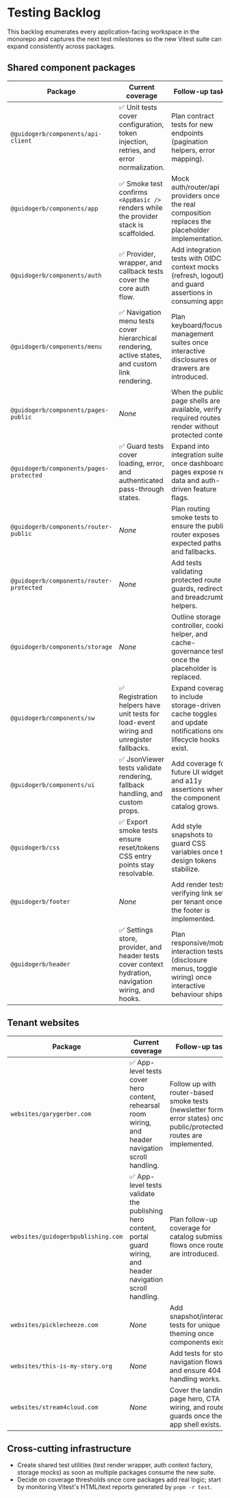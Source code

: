 # Testing Backlog

This backlog enumerates every application-facing workspace in the monorepo and captures the next test milestones so the new Vitest suite can expand consistently across packages.

## Shared component packages

| Package                                  | Current coverage                                                                                      | Follow-up tasks                                                                                           |
| ---------------------------------------- | ------------------------------------------------------------------------------------------------------ | ---------------------------------------------------------------------------------------------------------- |
| `@guidogerb/components/api-client`       | ✅ Unit tests cover configuration, token injection, retries, and error normalization.                 | Plan contract tests for new endpoints (pagination helpers, error mapping).                                |
| `@guidogerb/components/app`              | ✅ Smoke test confirms `<AppBasic />` renders while the provider stack is scaffolded.                 | Mock auth/router/api providers once the real composition replaces the placeholder implementation.         |
| `@guidogerb/components/auth`             | ✅ Provider, wrapper, and callback tests cover the core auth flow.                                    | Add integration tests with OIDC context mocks (refresh, logout) and guard assertions in consuming apps.   |
| `@guidogerb/components/menu`             | ✅ Navigation menu tests cover hierarchical rendering, active states, and custom link rendering.      | Plan keyboard/focus management suites once interactive disclosures or drawers are introduced.             |
| `@guidogerb/components/pages-public`     | _None_                                                                                                | When the public page shells are available, verify required routes render without protected context.        |
| `@guidogerb/components/pages-protected`  | ✅ Guard tests cover loading, error, and authenticated pass-through states.                           | Expand into integration suites once dashboard pages expose real data and auth-driven feature flags.       |
| `@guidogerb/components/router-public`    | _None_                                                                                                | Plan routing smoke tests to ensure the public router exposes expected paths and fallbacks.                |
| `@guidogerb/components/router-protected` | _None_                                                                                                | Add tests validating protected route guards, redirects, and breadcrumb helpers.                           |
| `@guidogerb/components/storage`          | _None_                                                                                                | Outline storage controller, cookie helper, and cache-governance tests once the placeholder is replaced.   |
| `@guidogerb/components/sw`               | ✅ Registration helpers have unit tests for load-event wiring and unregister fallbacks.               | Expand coverage to include storage-driven cache toggles and update notifications once lifecycle hooks exist. |
| `@guidogerb/components/ui`               | ✅ JsonViewer tests validate rendering, fallback handling, and custom props.                          | Add coverage for future UI widgets and a11y assertions when the component catalog grows.                  |
| `@guidogerb/css`                         | ✅ Export smoke tests ensure reset/tokens CSS entry points stay resolvable.                            | Add style snapshots to guard CSS variables once the design tokens stabilize.                              |
| `@guidogerb/footer`                      | _None_                                                                                                | Add render tests verifying link sets per tenant once the footer is implemented.                           |
| `@guidogerb/header`                      | ✅ Settings store, provider, and header tests cover context hydration, navigation wiring, and hooks. | Plan responsive/mobile interaction tests (disclosure menus, toggle wiring) once interactive behaviour ships. |

## Tenant websites

| Package                            | Current coverage                                                                                                     | Follow-up tasks                                                                                                       |
| ---------------------------------- | -------------------------------------------------------------------------------------------------------------------- | --------------------------------------------------------------------------------------------------------------------- |
| `websites/garygerber.com`          | ✅ App-level tests cover hero content, rehearsal room wiring, and header navigation scroll handling.                 | Follow up with router-based smoke tests (newsletter form, error states) once public/protected routes are implemented. |
| `websites/guidogerbpublishing.com` | ✅ App-level tests validate the publishing hero content, portal guard wiring, and header navigation scroll handling. | Plan follow-up coverage for catalog submission flows once routes are introduced.                                      |
| `websites/picklecheeze.com`        | _None_                                                                                                               | Add snapshot/interaction tests for unique theming once components exist.                                              |
| `websites/this-is-my-story.org`    | _None_                                                                                                               | Add tests for story navigation flows and ensure 404 handling works.                                                   |
| `websites/stream4cloud.com`        | _None_                                                                                                               | Cover the landing page hero, CTA wiring, and route guards once the app shell exists.                                  |

## Cross-cutting infrastructure

- Create shared test utilities (test render wrapper, auth context factory, storage mocks) as soon as multiple packages consume the new suite.
- Decide on coverage thresholds once core packages add real logic; start by monitoring Vitest's HTML/text reports generated by `pnpm -r test`.

